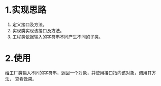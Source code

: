 # 1.实现思路
1. 定义接口及方法。
2. 实现类实现该接口及方法。
3. 工程类依据输入的字符串不同产生不同的子类。

# 2.使用
给工厂类输入不同的字符串，返回一个对象，并使用接口指向该对象，调用其方法，
查看效果。